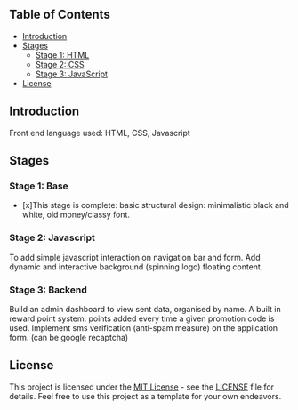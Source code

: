 ## Table of Contents
- [Introduction](#introduction)
- [Stages](#stages)
  - [Stage 1: HTML](#stage-1_base)
  - [Stage 2: CSS](#stage-2-javascript)
  - [Stage 3: JavaScript](#stage-3-backend)
- [License](#license)

## Introduction
Front end language used: HTML, CSS, Javascript

## Stages

### Stage 1: Base 
- [x]This stage is complete: basic structural design: minimalistic black and white, old money/classy font.

### Stage 2: Javascript
To add simple javascript interaction on navigation bar and form. Add dynamic and interactive background (spinning logo) floating content. 

### Stage 3: Backend
Build an admin dashboard to view sent data, organised by name. A built in reward point system: points added every time a given promotion code is used. 
Implement sms verification (anti-spam measure) on the application form. (can be google recaptcha)


## License
This project is licensed under the [MIT License](LICENSE) - see the [LICENSE](LICENSE) file for details. Feel free to use this project as a template for your own endeavors.


